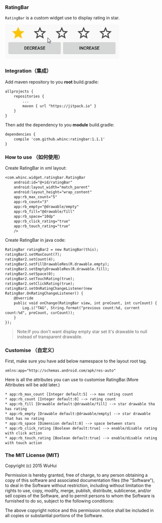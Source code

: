 
### RatingBar

`RatingBar` is a custom widget use to display rating in star.

![](./screenshot.gif)

### Integration（集成）

Add maven repository to you **root** build.gradle:

```
allprojects {
    repositories {
        ...
        maven { url "https://jitpack.io" }
    }
}
```

Then add the dependency to you **module** build.gradle:

```
dependencies {
    compile 'com.github.whinc:ratingbar:1.1.1'
}
```

### How to use （如何使用）

Create RatingBar in xml layout:

    <com.whinc.widget.ratingbar.RatingBar
        android:id="@+id/ratingBar"
        android:layout_width="match_parent"
        android:layout_height="wrap_content"
        app:rb_max_count="5"
        app:rb_count="3"
        app:rb_empty="@drawable/empty"
        app:rb_fill="@drawable/fill"
        app:rb_space="10dp"
        app:rb_click_rating="true"
        app:rb_touch_rating="true"
        />

Create RatingBar in java code:

    RatingBar ratingBar2 = new RatingBar(this);
    ratingBar2.setMaxCount(7);
    ratingBar2.setCount(4);
    ratingBar2.setFillDrawableRes(R.drawable.empty);
    ratingBar2.setEmptyDrawableRes(R.drawable.fill);
    ratingBar2.setSpace(0);
    ratingBar2.setTouchRating(true);
    ratingBar2.setClickRating(true);
    ratingBar2.setOnRatingChangeListener(new RatingBar.OnRatingChangeListener() {
        @Override
        public void onChange(RatingBar view, int preCount, int curCount) {
            Log.i("TAG", String.format("previous count:%d, current count:%d", preCount, curCount));
        }
    });

>Note:If you don't want display empty star set it's drawable to null instead of transparent drawable.

### Customise （自定义）

First, make sure you have add below namespace to the layout root tag.

    xmlns:app="http://schemas.android.com/apk/res-auto"

Here is all the attributes you can use to customise RatingBar.(More Attributes will be add later.)

    * app:rb_max_count [Integer default:5] --> max rating count
    * app:rb_count [Integer default:0] --> rating count
    * app:rb_fill [Drawable default:@drawable/fill] --> star drawable tha has rating
    * app:rb_empty [Drawable default:@drawable/empty] --> star drawable that has no rating
    * app:rb_space [Dimension default:0] --> space between stars
    * app:rb_click_rating [Boolean default:true] --> enable/disable rating with click action
    * app:rb_touch_rating [Boolean default:true] --> enable/disable rating with touch action

### The MIT License (MIT)

Copyright (c) 2015 WuHui

Permission is hereby granted, free of charge, to any person obtaining a copy
of this software and associated documentation files (the "Software"), to deal
in the Software without restriction, including without limitation the rights
to use, copy, modify, merge, publish, distribute, sublicense, and/or sell
copies of the Software, and to permit persons to whom the Software is
furnished to do so, subject to the following conditions:

The above copyright notice and this permission notice shall be included in all
copies or substantial portions of the Software.

[1]:https://bintray.com/whinc/maven/ratingbar/view
